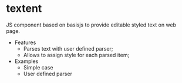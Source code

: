 # textent
JS component based on basisjs to provide editable styled text on web page.

* Features
	* Parses text with user defined parser;
	* Allows to assign style for each parsed item;
* Examples
	* Simple case
	* User defined parser

